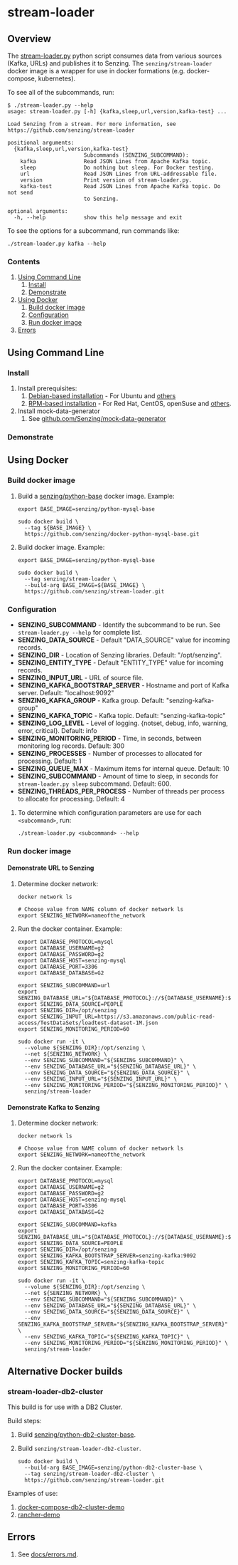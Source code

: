 # stream-loader

## Overview

The [stream-loader.py](stream-loader.py) python script consumes data from various sources (Kafka, URLs) and publishes it to Senzing.
The `senzing/stream-loader` docker image is a wrapper for use in docker formations (e.g. docker-compose, kubernetes).

To see all of the subcommands, run:

```console
$ ./stream-loader.py --help
usage: stream-loader.py [-h] {kafka,sleep,url,version,kafka-test} ...

Load Senzing from a stream. For more information, see
https://github.com/senzing/stream-loader

positional arguments:
  {kafka,sleep,url,version,kafka-test}
                        Subcommands (SENZING_SUBCOMMAND):
    kafka               Read JSON Lines from Apache Kafka topic.
    sleep               Do nothing but sleep. For Docker testing.
    url                 Read JSON Lines from URL-addressable file.
    version             Print version of stream-loader.py.
    kafka-test          Read JSON Lines from Apache Kafka topic. Do not send
                        to Senzing.

optional arguments:
  -h, --help            show this help message and exit
```

To see the options for a subcommand, run commands like:

```console
./stream-loader.py kafka --help
```

### Contents

1. [Using Command Line](#using-command-line)
    1. [Install](#install)
    1. [Demonstrate](#demonstrate)
1. [Using Docker](#using-docker)
    1. [Build docker image](#build-docker-image)
    1. [Configuration](#configuration)
    1. [Run docker image](#run-docker-image)
1. [Errors](errors)

## Using Command Line

### Install

1. Install prerequisites:
    1. [Debian-based installation](docs/debian-based-installation.md) - For Ubuntu and [others](https://en.wikipedia.org/wiki/List_of_Linux_distributions#Debian-based)
    1. [RPM-based installation](docs/rpm-based-installation.md) - For Red Hat, CentOS, openSuse and [others](https://en.wikipedia.org/wiki/List_of_Linux_distributions#RPM-based).
1. Install mock-data-generator
    1. See [github.com/Senzing/mock-data-generator](https://github.com/Senzing/mock-data-generator#using-command-line)

### Demonstrate

## Using Docker

### Build docker image

1. Build a [senzing/python-base](https://github.com/Senzing/docker-python-base) docker image.  Example:

    ```console
    export BASE_IMAGE=senzing/python-mysql-base

    sudo docker build \
      --tag ${BASE_IMAGE} \
      https://github.com/senzing/docker-python-mysql-base.git
    ```

1. Build docker image. Example:

    ```console
    export BASE_IMAGE=senzing/python-mysql-base

    sudo docker build \
      --tag senzing/stream-loader \
      --build-arg BASE_IMAGE=${BASE_IMAGE} \
      https://github.com/senzing/stream-loader.git
    ```

### Configuration

- **SENZING_SUBCOMMAND** -
  Identify the subcommand to be run. See `stream-loader.py --help` for complete list.
- **SENZING_DATA_SOURCE** -
  Default "DATA_SOURCE" value for incoming records.
- **SENZING_DIR** -
  Location of Senzing libraries. Default: "/opt/senzing".
- **SENZING_ENTITY_TYPE** -
  Default "ENTITY_TYPE" value for incoming records.
- **SENZING_INPUT_URL** -
  URL of source file.
- **SENZING_KAFKA_BOOTSTRAP_SERVER** -
  Hostname and port of Kafka server.  Default: "localhost:9092"
- **SENZING_KAFKA_GROUP** -
  Kafka group. Default: "senzing-kafka-group"
- **SENZING_KAFKA_TOPIC** -
  Kafka topic. Default: "senzing-kafka-topic"
- **SENZING_LOG_LEVEL** -
  Level of logging. {notset, debug, info, warning, error, critical}. Default: info
- **SENZING_MONITORING_PERIOD** -
  Time, in seconds, between monitoring log records. Default: 300
- **SENZING_PROCESSES** -
  Number of processes to allocated for processing. Default: 1
- **SENZING_QUEUE_MAX** -
  Maximum items for internal queue. Default: 10
- **SENZING_SUBCOMMAND** -
  Amount of time to sleep, in seconds for `stream-loader.py sleep` subcommand. Default: 600.
- **SENZING_THREADS_PER_PROCESS** -
  Number of threads per process to allocate for processing. Default: 4
  
1. To determine which configuration parameters are use for each `<subcommand>`, run:

    ```console
    ./stream-loader.py <subcommand> --help
    ```

### Run docker image

#### Demonstrate URL to Senzing

1. Determine docker network:

    ```console
    docker network ls

    # Choose value from NAME column of docker network ls
    export SENZING_NETWORK=nameofthe_network
    ```

1. Run the docker container. Example:

    ```console
    export DATABASE_PROTOCOL=mysql
    export DATABASE_USERNAME=g2
    export DATABASE_PASSWORD=g2
    export DATABASE_HOST=senzing-mysql
    export DATABASE_PORT=3306
    export DATABASE_DATABASE=G2

    export SENZING_SUBCOMMAND=url
    export SENZING_DATABASE_URL="${DATABASE_PROTOCOL}://${DATABASE_USERNAME}:${DATABASE_PASSWORD}@${DATABASE_HOST}:${DATABASE_PORT}/${DATABASE_DATABASE}"
    export SENZING_DATA_SOURCE=PEOPLE
    export SENZING_DIR=/opt/senzing
    export SENZING_INPUT_URL=https://s3.amazonaws.com/public-read-access/TestDataSets/loadtest-dataset-1M.json
    export SENZING_MONITORING_PERIOD=60
    
    sudo docker run -it \
      --volume ${SENZING_DIR}:/opt/senzing \
      --net ${SENZING_NETWORK} \
      --env SENZING_SUBCOMMAND="${SENZING_SUBCOMMAND}" \
      --env SENZING_DATABASE_URL="${SENZING_DATABASE_URL}" \
      --env SENZING_DATA_SOURCE="${SENZING_DATA_SOURCE}" \
      --env SENZING_INPUT_URL="${SENZING_INPUT_URL}" \
      --env SENZING_MONITORING_PERIOD="${SENZING_MONITORING_PERIOD}" \
      senzing/stream-loader
    ```

#### Demonstrate Kafka to Senzing

1. Determine docker network:

    ```console
    docker network ls

    # Choose value from NAME column of docker network ls
    export SENZING_NETWORK=nameofthe_network
    ```

1. Run the docker container. Example:

    ```console
    export DATABASE_PROTOCOL=mysql
    export DATABASE_USERNAME=g2
    export DATABASE_PASSWORD=g2
    export DATABASE_HOST=senzing-mysql
    export DATABASE_PORT=3306
    export DATABASE_DATABASE=G2

    export SENZING_SUBCOMMAND=kafka
    export SENZING_DATABASE_URL="${DATABASE_PROTOCOL}://${DATABASE_USERNAME}:${DATABASE_PASSWORD}@${DATABASE_HOST}:${DATABASE_PORT}/${DATABASE_DATABASE}"
    export SENZING_DATA_SOURCE=PEOPLE
    export SENZING_DIR=/opt/senzing
    export SENZING_KAFKA_BOOTSTRAP_SERVER=senzing-kafka:9092
    export SENZING_KAFKA_TOPIC=senzing-kafka-topic
    export SENZING_MONITORING_PERIOD=60

    sudo docker run -it \
      --volume ${SENZING_DIR}:/opt/senzing \
      --net ${SENZING_NETWORK} \
      --env SENZING_SUBCOMMAND="${SENZING_SUBCOMMAND}" \
      --env SENZING_DATABASE_URL="${SENZING_DATABASE_URL}" \
      --env SENZING_DATA_SOURCE="${SENZING_DATA_SOURCE}" \
      --env SENZING_KAFKA_BOOTSTRAP_SERVER="${SENZING_KAFKA_BOOTSTRAP_SERVER}" \
      --env SENZING_KAFKA_TOPIC="${SENZING_KAFKA_TOPIC}" \
      --env SENZING_MONITORING_PERIOD="${SENZING_MONITORING_PERIOD}" \
      senzing/stream-loader
    ```

## Alternative Docker builds

### stream-loader-db2-cluster

This build is for use with a DB2 Cluster.

Build steps:

1. Build [senzing/python-db2-cluster-base](https://github.com/Senzing/docker-python-db2-cluster-base).
1. Build `senzing/stream-loader-db2-cluster`.

    ```console
    sudo docker build \
      --build-arg BASE_IMAGE=senzing/python-db2-cluster-base \
      --tag senzing/stream-loader-db2-cluster \
      https://github.com/senzing/stream-loader.git
    ```

Examples of use:

1. [docker-compose-db2-cluster-demo](https://github.com/Senzing/docker-compose-db2-cluster-demo)
1. [rancher-demo](https://github.com/Senzing/rancher-demo/tree/master/docs/db2-cluster-demo.md)

## Errors

1. See [docs/errors.md](docs/errors.md).